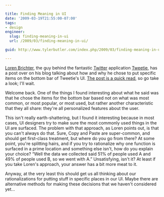 ```yaml
---

title: Finding Meaning in UI
date: '2009-03-19T21:55:00-07:00'
tags:
- design
engineer:
  slug: finding-meaning-in-ui
  url: /2009/03/finding-meaning-in-ui/

guid: http://www.tylerbutler.com/index.php/2009/03/finding-meaning-in-ui/

---
```


[Loren Brichter][1], the guy behind the fantastic [Twitter][2] application
[Tweetie][3], has a post over on his blog talking about how and why he chose
to put specific items on the bottom bar of Tweetie's UI. [The post is a quick
read][4], so go take a look; I'll wait.

Welcome back. One of the things I found interesting about what he said was
that he chose the items for the bottom bar based not on what was most common,
or most popular, or most used, but rather another characteristic that they all
share: they're all personalized features about the user.

This isn't really earth-shattering, but I found it interesting because in most
cases, UI designers try to make sure the most commonly used things in the UI
are surfaced. The problem with that approach, as Loren points out, is that you
can't always do that. Sure, Copy and Paste are super-common, and should get
first-class treatment, but where do you go from there? At some point, you're
splitting hairs, and if you try to rationalize why one function is surfaced in
a prime location and something else isn't, how do you explain your choice?
“Well the data we collected said 51% of people used A and 49% of people used
B, so we went with A.” Unsatisfying, isn't it? At least if you take Loren's
approach, your answer has a bit more meat to it.

Anyway, at the very least this should get us all thinking about our
rationalizations for putting stuff in specific places in our UI. Maybe there
are alternative methods for making these decisions that we haven't considered
yet…

   [1]: http://twitter.com/atebits
   [2]: http://twitter.com
   [3]: http://www.atebits.com/software/tweetie/
   [4]: http://blog.atebits.com/2009/02/there-is-method-to-my-madness/

